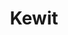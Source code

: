 ---
title: Kewit
description: 
bg_image:
logo: 
layout: career-fair-company
subtitle: 
social:
  website: 'https://www.kiewit.com/'
draft: true
---